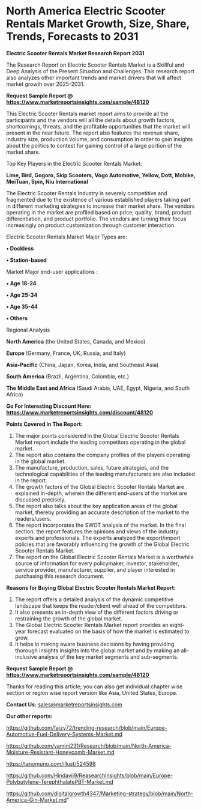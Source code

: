 # North America Electric Scooter Rentals Market Growth, Size, Share, Trends, Forecasts to 2031

<strong>Electric Scooter Rentals Market Research Report 2031</strong>

The Research Report on Electric Scooter Rentals Market is a Skillful and Deep Analysis of the Present Situation and Challenges. This research report also analyzes other important trends and market drivers that will affect market growth over 2025-2031.

<strong>Request Sample Report @ <a href=https://www.marketreportsinsights.com/sample/48120>https://www.marketreportsinsights.com/sample/48120</a></strong>

This Electric Scooter Rentals market report aims to provide all the participants and the vendors will all the details about growth factors, shortcomings, threats, and the profitable opportunities that the market will present in the near future. The report also features the revenue share, industry size, production volume, and consumption in order to gain insights about the politics to contest for gaining control of a large portion of the market share.

Top Key Players in the Electric Scooter Rentals Market:

<strong>Lime, Bird, Gogoro, Skip Scooters, Vogo Automotive, Yellow, Dott, Mobike, MeiTuan, Spin, Niu International</strong>

The Electric Scooter Rentals Industry is severely competitive and fragmented due to the existence of various established players taking part in different marketing strategies to increase their market share. The vendors operating in the market are profiled based on price, quality, brand, product differentiation, and product portfolio. The vendors are turning their focus increasingly on product customization through customer interaction.

Electric Scooter Rentals Market Major Types are:

<strong>•  Dockless

•  Station-based</strong>

Market Major end-user applications :

<strong>•  Age 18-24

•  Age 25-34

•  Age 35-44

•  Others</strong>

Regional Analysis

</u><strong><b>North America</b></strong> (the United States, Canada, and Mexico)

<strong><b>Europe </b></strong>(Germany, France, UK, Russia, and Italy)

<strong><b>Asia-Pacific</b></strong> (China, Japan, Korea, India, and Southeast Asia)

<strong><b>South America</b></strong> (Brazil, Argentina, Colombia, etc.)

<strong><b>The Middle East and Africa</b></strong> (Saudi Arabia, UAE, Egypt, Nigeria, and South Africa)

<strong>Go For Interesting Discount Here: <a href=https://www.marketreportsinsights.com/discount/48120>https://www.marketreportsinsights.com/discount/48120</a></strong>

<strong>Points Covered in The Report:</strong>
<ol>
  <li>The major points considered in the Global Electric Scooter Rentals Market report include the leading competitors operating in the global market.</li>
  <li>The report also contains the company profiles of the players operating in the global market.</li>
  <li>The manufacture, production, sales, future strategies, and the technological capabilities of the leading manufacturers are also included in the report.</li>
  <li>The growth factors of the Global Electric Scooter Rentals Market are explained in-depth, wherein the different end-users of the market are discussed precisely.</li>
  <li>The report also talks about the key application areas of the global market, thereby providing an accurate description of the market to the readers/users.</li>
  <li>The report incorporates the SWOT analysis of the market. In the final section, the report features the opinions and views of the industry experts and professionals. The experts analyzed the export/import policies that are favorably influencing the growth of the Global Electric Scooter Rentals Market.</li>
  <li>The report on the Global Electric Scooter Rentals Market is a worthwhile source of information for every policymaker, investor, stakeholder, service provider, manufacturer, supplier, and player interested in purchasing this research document.</li>
</ol>
<strong>Reasons for Buying Global Electric Scooter Rentals Market Report:</strong>

<ol>
  <li>The report offers a detailed analysis of the dynamic competitive landscape that keeps the reader/client well ahead of the competitors.</li>
  <li>It also presents an in-depth view of the different factors driving or restraining the growth of the global market.</li>
  <li>The Global Electric Scooter Rentals Market report provides an eight-year forecast evaluated on the basis of how the market is estimated to grow.</li>
  <li>It helps in making aware business decisions by having providing thorough insights insights into the global market and by making an all-inclusive analysis of the key market segments and sub-segments.</li>
</ol>
<strong>Request Sample Report @ <a href=https://www.marketreportsinsights.com/sample/48120>https://www.marketreportsinsights.com/sample/48120</a></strong>


Thanks for reading this article; you can also get individual chapter wise section or region wise report version like Asia, United States, Europe.

<strong>Contact Us:</strong>
sales@marketreportsinsights.com

<strong>Our other reports:</strong>

<a href=https://github.com/faizy72/trending-research/blob/main/Europe-Automotive-Fuel-Delivery-Systems-Market.md>https://github.com/faizy72/trending-research/blob/main/Europe-Automotive-Fuel-Delivery-Systems-Market.md</a>

<a href=https://github.com/yamini231/Research/blob/main/North-America-Moisture-Resistant-Honeycomb-Market.md>https://github.com/yamini231/Research/blob/main/North-America-Moisture-Resistant-Honeycomb-Market.md</a>

<a href=https://tanomuno.com/illust/524598>https://tanomuno.com/illust/524598</a>

<a href=https://github.com/Hindavii9/ReasearchInsights/blob/main/Europe-Polybutylene-TerephthalatePBT-Market.md>https://github.com/Hindavii9/ReasearchInsights/blob/main/Europe-Polybutylene-TerephthalatePBT-Market.md</a>

<a href=https://github.com/digitalgrowth4347/Marketing-strategy/blob/main/North-America-Gin-Market.md>https://github.com/digitalgrowth4347/Marketing-strategy/blob/main/North-America-Gin-Market.md</a>"
